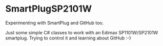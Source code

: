 SmartPlugSP2101W
================

Experimenting with SmartPlug and GitHub too.

Just some simple C# classes to work with an Edimax SP1101W/SP2101W smartplug.
Trying to control it and learning about GitHub :-)
